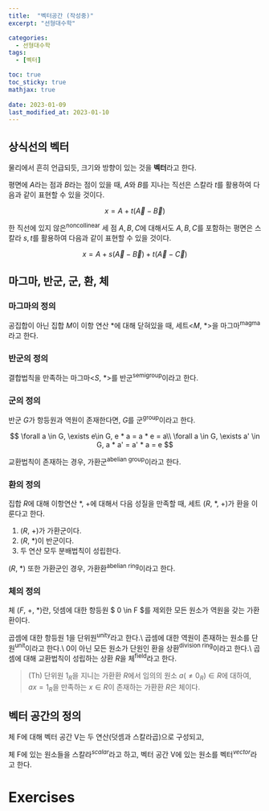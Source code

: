 ```yaml
---
title:  "벡터공간 (작성중)"
excerpt: "선형대수학"

categories:
  - 선형대수학
tags:
  - [벡터]

toc: true
toc_sticky: true
mathjax: true
 
date: 2023-01-09
last_modified_at: 2023-01-10
---
```


## 상식선의 벡터

물리에서 흔히 언급되듯, 크기와 방향이 있는 것을 **벡터**라고 한다.

평면에 $A$라는 점과 $B$라는 점이 있을 때, $A$와 $B$를 지나는 직선은 스칼라 $t$를 활용하여 다음과 같이 표현할 수 있을 것이다.

$$
x = A + t(\vec{A} - \vec{B}) 
$$

한 직선에 있지 않은$^\text{noncollinear}$ 세 점 $A, B, C$에 대해서도 $A, B, C$를 포함하는 평면은 스칼라 $s, t$를 활용하여 다음과 같이 표현할 수 있을 것이다.

$$
x = A + s(\vec{A} - \vec{B}) + t({\vec{A} - \vec{C}})
$$

## 마그마, 반군, 군, 환, 체

### 마그마의 정의

공집합이 아닌 집합 $M$이 이항 연산 *에 대해 닫혀있을 때, 세트<$M$, *>을 마그마$^\text{magma}$라고 한다.

### 반군의 정의

결합법칙을 만족하는 마그마<$S$, *>를 반군$^\text{semigroup}$이라고 한다. 

### 군의 정의

반군 $G$가 항등원과 역원이 존재한다면, $G$를 군$^\text{group}$이라고 한다.

$$
\forall a \in G, \exists e\in G, e * a = a * e = a\\
\forall a \in G, \exists a' \in G, a * a' = a' * a = e
$$

교환법칙이 존재하는 경우, 가환군$^{\text{abelian group}}$이라고 한다.

### 환의 정의

집합 $R$에 대해 이항연산 *, +에 대해서 다음 성질을 만족할 때, 세트 ($R$, \*, +)가 환을 이룬다고 한다.

1. ($R$, +)가 가환군이다.
2. ($R$, *)이 반군이다.
3. 두 연산 모두 분배법칙이 성립한다.

($R$, *) 또한 가환군인 경우, 가환환$^\text{abelian ring}$이라고 한다.


### 체의 정의

체 ($F$, +, *)란, 덧셈에 대한 항등원 $ 0 \in F $를 제외한 모든 원소가 역원을 갖는 가환환이다.

곱셈에 대한 항등원 1을 단위원$^\text{unity}$라고 한다.\\
곱셈에 대한 역원이 존재하는 원소를 단원$^\text{unit}$이라고 한다.\\
0이 아닌 모든 원소가 단원인 환을 상환$^\text{division ring}$이라고 한다.\\
곱셈에 대해 교환법칙이 성립하는 상환 $R$을 체$^\text{field}$라고 한다.

> (Th) 단위원 $1_R$을 지니는 가환환 $R$에서 임의의 원소 $a(\neq 0_R) \in R$에 대하여, $ax = 1_R$을 만족하는 $x \in R$이 존재하는 가환환 $R$은 체이다.


## 벡터 공간의 정의

체 F에 대해 벡터 공간 V는 두 연산(덧셈과 스칼라곱)으로 구성되고,

체 F에 있는 원소들을 스칼라$^{scalar}$라고 하고, 벡터 공간 V에 있는 원소를 벡터$^{vector}$라고 한다.


# Exercises
